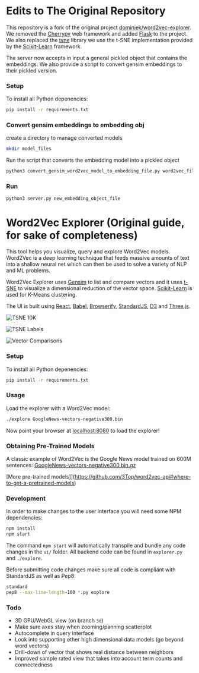 # Edits to The Original Repository

This repository is a fork of the original project [dominiek/word2vec-explorer](https://github.com/dominiek/word2vec-explorer). We removed the [Cherrypy](https://cherrypy.org/) web framework and added [Flask](flask.pocoo.org/) to the project. We also replaced the [tsne](https://pypi.org/project/tsne/) library we use the t-SNE implementation provided by the [Scikit-Learn](http://scikit-learn.org/stable/) framework. 

The server now accepts in input a general pickled object that contains the embeddings. We also provide a script to convert gensim embeddings to their pickled version.


### Setup

To install all Python depenencies:

```bash
pip install -r requirements.txt
```

### Convert gensim embeddings to embedding obj

create a directory to manage converted models

```bash
mkdir model_files
```

Run the script that converts the embedding model into a pickled object

```python
python3 convert_gensim_word2vec_model_to_embedding_file.py word2vec_file_path
```

### Run

```python
python3 server.py new_embedding_object_file
```

# Word2Vec Explorer (Original guide, for sake of completeness)

This tool helps you visualize, query and explore Word2Vec models. Word2Vec is a deep learning technique that feeds massive amounts of text into a shallow neural net which can then be used to solve a variety of NLP and ML problems.

Word2Vec Explorer uses [Gensim](https://github.com/piskvorky/gensim) to list and compare vectors and it uses [t-SNE](https://github.com/danielfrg/tsne) to visualize a dimensional reduction of the vector space. [Scikit-Learn](http://scikit-learn.org/stable/) is used for K-Means clustering.

The UI is built using [React](https://facebook.github.io/react/), [Babel](https://babeljs.io/), [Browserify](http://browserify.org/), [StandardJS](http://standardjs.com/), [D3](http://d3js.org) and [Three.js](http://threejs.org).

![TSNE 10K](https://raw.githubusercontent.com/dominiek/word2vec-explorer/master/public/screenshots/tsne-10k.png?token=AABIgK4MtRPmjZz5pWmdlLwlZtC8-hBqks5W6aenwA%3D%3D)

![TSNE Labels](https://raw.githubusercontent.com/dominiek/word2vec-explorer/master/public/screenshots/tsne-labels.png?token=AABIgEjLDw4w_O1CWfaLvQwSoroJUHhDks5W6ahRwA%3D%3D)

![Vector Comparisons](https://raw.githubusercontent.com/dominiek/word2vec-explorer/master/public/screenshots/vector-comparison.png?token=AABIgEz7KfbtSuys4yjTW9Un3QoQ4BJLks5W6ahrwA%3D%3D)

### Setup

To install all Python depenencies:

```bash
pip install -r requirements.txt
```

### Usage

Load the explorer with a Word2Vec model:

```bash
./explore GoogleNews-vectors-negative300.bin
```

Now point your browser at [localhost:8080](http://localhost:8080/) to load the explorer!

### Obtaining Pre-Trained Models

A classic example of Word2Vec is the Google News model trained on 600M sentences: [GoogleNews-vectors-negative300.bin.gz](https://drive.google.com/file/d/0B7XkCwpI5KDYNlNUTTlSS21pQmM/edit?usp=sharing)

[More pre-trained models]](https://github.com/3Top/word2vec-api#where-to-get-a-pretrained-models)

### Development

In order to make changes to the user interface you will need some NPM dependencies:

```bash
npm install
npm start
```

The command `npm start` will automatically transpile and bundle any code changes in the `ui/` folder. All backend code can be found in `explorer.py` and `./explore`.

Before submitting code changes make sure all code is compliant with StandardJS as well as Pep8:

```bash
standard
pep8 --max-line-length=100 *.py explore
```

### Todo

- 3D GPU/WebGL view (on branch `3d`)
- Make sure axes stay when zooming/panning scatterplot
- Autocomplete in query interface
- Look into supporting other high dimensional data models (go beyond word vectors)
- Drill-down of vector that shows real distance between neighbors
- Improved sample rated view that takes into account term counts and connectedness
